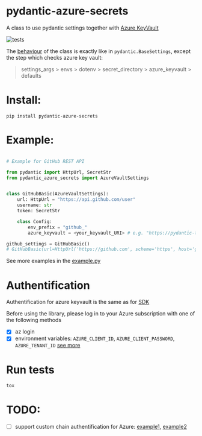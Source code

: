 # pydantic-azure-secrets
A class to use pydantic settings together with [Azure KeyVault](https://docs.microsoft.com/en-us/azure/key-vault/)

![tests](https://github.com/kewtree1408/pydantic-azure-secrets/workflows/Linters%20and%20Tests/badge.svg?branch=main)

The [behaviour](https://pydantic-docs.helpmanual.io/usage/settings/#field-value-priority) of the class is exactly like in `pydantic.BaseSettings`, except the step which checks azure key vault: 

> settings_args > envs > dotenv > secret_directory > azure_keyvault > defaults

# Install:

```shell
pip install pydantic-azure-secrets
```

# Example:

```python

# Example for GitHub REST API

from pydantic import HttpUrl, SecretStr
from pydantic_azure_secrets import AzureVaultSettings


class GitHubBasic(AzureVaultSettings):
    url: HttpUrl = "https://api.github.com/user"
    username: str
    token: SecretStr

    class Config:
        env_prefix = "github_" 
        azure_keyvault = <your_keyvault_URI> # e.g. "https://pydantic-test-kv.vault.azure.net/"

github_settings = GitHubBasic()
# GitHubBasic(url=HttpUrl('https://github.com', scheme='https', host='github.com', tld='com', host_type='domain'), username='kewtree1408', token=SecretStr('**********'))
```

See more examples in the [example.py](./example.py)

# Authentification
Authentification for azure keyvault is the same as for [SDK](https://docs.microsoft.com/en-us/azure/key-vault/general/secure-your-key-vault)

Before using the library, please log in to your Azure subscription with one of the following methods
- [x] az login
- [x] environment variables: `AZURE_CLIENT_ID`, `AZURE_CLIENT_PASSWORD`, `AZURE_TENANT_ID` [see more](https://pypi.org/project/azure-keyvault-secrets/)

# Run tests

``` sh
tox
```

# TODO:
- [ ] support custom chain authentification for Azure: [example1](https://azuresdkdocs.blob.core.windows.net/$web/python/azure-identity/1.4.0/azure.identity.html#azure.identity.ChainedTokenCredential), [example2](https://github.com/Azure/azure-sdk-for-python/tree/master/sdk/identity/azure-identity#defining-a-custom-authentication-flow-with-chainedtokencredential)
